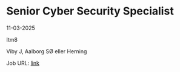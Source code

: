 # Senior Cyber Security Specialist
11-03-2025

Itm8

Viby J, Aalborg SØ eller Herning

Job URL: [link](https://dk.career.itm8.com/jobs/5665085-senior-cyber-security-specialist-viby-j-alborg-eller-herning-itm8?promotion=1377783-jobindex)


